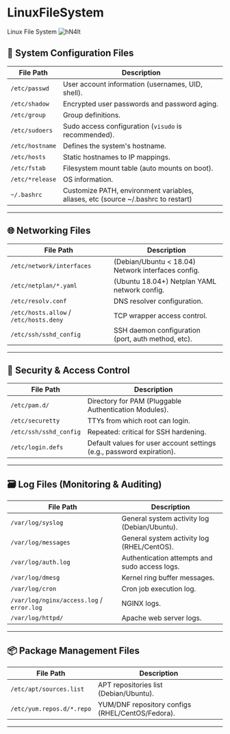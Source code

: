 # LinuxFileSystem
Linux File System
![hN4lt](https://github.com/user-attachments/assets/8119bca3-ac51-4b90-9b76-397c84a9c4ed)

## 🔧 System Configuration Files

| File Path | Description |
|-----------|-------------|
| `/etc/passwd` | User account information (usernames, UID, shell). |
| `/etc/shadow` | Encrypted user passwords and password aging. |
| `/etc/group` | Group definitions. |
| `/etc/sudoers` | Sudo access configuration (`visudo` is recommended). |
| `/etc/hostname` | Defines the system's hostname. |
| `/etc/hosts` | Static hostnames to IP mappings. |
| `/etc/fstab` | Filesystem mount table (auto mounts on boot). |
| `/etc/*release` | OS information. |
| `~/.bashrc` | Customize PATH, environment variables, aliases, etc (source ~/.bashrc to restart)

---

## 🌐 Networking Files

| File Path | Description |
|-----------|-------------|
| `/etc/network/interfaces` | (Debian/Ubuntu < 18.04) Network interfaces config. |
| `/etc/netplan/*.yaml` | (Ubuntu 18.04+) Netplan YAML network config. |
| `/etc/resolv.conf` | DNS resolver configuration. |
| `/etc/hosts.allow` / `/etc/hosts.deny` | TCP wrapper access control. |
| `/etc/ssh/sshd_config` | SSH daemon configuration (port, auth method, etc). |

---

## 🔐 Security & Access Control

| File Path | Description |
|-----------|-------------|
| `/etc/pam.d/` | Directory for PAM (Pluggable Authentication Modules). |
| `/etc/securetty` | TTYs from which root can login. |
| `/etc/ssh/sshd_config` | Repeated: critical for SSH hardening. |
| `/etc/login.defs` | Default values for user account settings (e.g., password expiration). |

---

## 🗃️ Log Files (Monitoring & Auditing)

| File Path | Description |
|-----------|-------------|
| `/var/log/syslog` | General system activity log (Debian/Ubuntu). |
| `/var/log/messages` | General system activity log (RHEL/CentOS). |
| `/var/log/auth.log` | Authentication attempts and sudo access logs. |
| `/var/log/dmesg` | Kernel ring buffer messages. |
| `/var/log/cron` | Cron job execution log. |
| `/var/log/nginx/access.log` / `error.log` | NGINX logs. |
| `/var/log/httpd/` | Apache web server logs. |

---

## 📦 Package Management Files

| File Path | Description |
|-----------|-------------|
| `/etc/apt/sources.list` | APT repositories list (Debian/Ubuntu). |
| `/etc/yum.repos.d/*.repo` | YUM/DNF repository configs (RHEL/CentOS/Fedora). |

---
